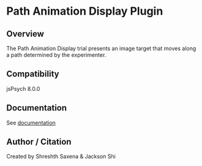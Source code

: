 # Path Animation Display Plugin

## Overview

The Path Animation Display trial presents an image target that moves along a path determined by the experimenter.

<!-- ## Loading

### In browser

```js
<script src="https://unpkg.com/@jspsych-contrib/plugin-path-animation-display@1.0.0"></script>
``` -->

## Compatibility

jsPsych 8.0.0

## Documentation

See [documentation](https://github.com/beatlab-mcmaster/AVOKE/blob/main/plugin-path-animation-display/docs/jspsych-path-animation-display.md)

## Author / Citation

Created by Shreshth Saxena & Jackson Shi